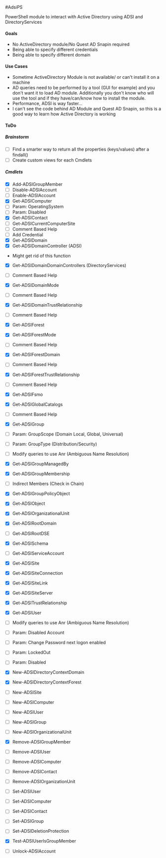 #AdsiPS

PowerShell module to interact with Active Directory using ADSI and DirectoryServices

#### Goals
 * No ActiveDirectory module/No Quest AD Snapin required
 * Being able to specify different credentials
 * Being able to specify different domain


#### Use Cases

 * Sometime ActiveDirectory Module is not available/ or can't install it on a machine
 * AD queries need to be performed by a tool (GUI for example) and you don't want it to load AD module. Additionally you don't know who will use the tool and if they have/can/know how to install the module.
 * Performance, ADSI is way faster...
 * I can't see the code behind AD Module and Quest AD Snapin, so this is a good way to learn how Active Directory is working

#### ToDo

##### Brainstorm
- [ ] Find a smarter way to return all the properties (keys/values) after a findall()
- [ ] Create custom views for each Cmdlets

##### Cmdlets
- [x] Add-ADSIGroupMember
- [ ] Disable-ADSIAccount
- [ ] Enable-ADSIAccount
- [x] Get-ADSIComputer
 - [ ] Param: OperatingSystem
 - [ ] Param: Disabled
- [x] Get-ADSIContact
- [ ] Get-ADSICurrentComputerSite
 - [ ] Comment Based Help
 - [ ] Add Credential
- [x] Get-ADSIDomain
- [x] Get-ADSIDomainController (ADSI)
 - Might get rid of this function
- [x] Get-ADSIDomainDomainControllers (DirectoryServices)
 - [ ] Comment Based Help
- [x] Get-ADSIDomainMode
 - [ ] Comment Based Help
- [x] Get-ADSIDomainTrustRelationship
 - [ ] Comment Based Help
- [x] Get-ADSIForest
- [x] Get-ADSIForestMode
 - [ ] Comment Based Help
- [x] Get-ADSIForestDomain
 - [ ] Comment Based Help
- [x] Get-ADSIForestTrustRelationship
 - [ ] Comment Based Help
- [x] Get-ADSIFsmo
- [x] Get-ADSIGlobalCatalogs
 - [ ] Comment Based Help
- [x] Get-ADSIGroup
 -  [ ] Param: GroupScope (Domain Local, Global, Universal)
 -  [ ] Param: GroupType (Distribution/Security)
 -  [ ] Modify queries to use Anr (Ambiguous Name Resolution)
- [x] Get-ADSIGroupManagedBy
- [x] Get-ADSIGroupMembership
 - [ ] Indirect Members (Check in Chain)
- [x] Get-ADSIGroupPolicyObject
- [x] Get-ADSIObject
- [x] Get-ADSIOrganizationalUnit
- [x] Get-ADSIRootDomain
- [ ] Get-ADSIRootDSE
- [x] Get-ADSISchema
- [ ] Get-ADSIServiceAccount
- [x] Get-ADSISite
- [x] Get-ADSISiteConnection
- [x] Get-ADSISiteLink
- [x] Get-ADSISiteServer
- [x] Get-ADSITrustRelationship
- [x] Get-ADSIUser
 - [ ] Modify queries to use Anr (Ambiguous Name Resolution)
 - [ ] Param: Disabled Account 
 - [ ] Param: Change Password next logon enabled
 - [ ] Param: LockedOut
 - [ ] Param: Disabled
- [x] New-ADSIDirectoryContextDomain
- [x] New-ADSIDirectoryContextForest
- [ ] New-ADSISite
- [ ] New-ADSIComputer
- [ ] New-ADSIUser
- [ ] New-ADSIGroup
- [ ] New-ADSIOrganizationalUnit
- [x] Remove-ADSIGroupMember
- [ ] Remove-ADSIUser
- [ ] Remove-ADSIComputer
- [ ] Remove-ADSIContact
- [ ] Remove-ADSIOrganizationUnit
- [ ] Set-ADSIUser
- [ ] Set-ADSIComputer
- [ ] Set-ADSIContact
- [ ] Set-ADSIGroup
- [ ] Set-ADSIDeletionProtection
- [x] Test-ADSIUserIsGroupMember
- [ ] Unlock-ADSIAccount

